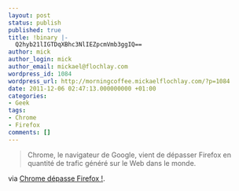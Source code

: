 ```yaml
---
layout: post
status: publish
published: true
title: !binary |-
  Q2hyb21lIGTDqXBhc3NlIEZpcmVmb3ggIQ==
author: mick
author_login: mick
author_email: mickael@flochlay.com
wordpress_id: 1084
wordpress_url: http://morningcoffee.mickaelflochlay.com/?p=1084
date: 2011-12-06 02:47:13.000000000 +01:00
categories:
- Geek
tags:
- Chrome
- Firefox
comments: []
---
```

<blockquote>Chrome, le navigateur de Google, vient de dépasser Firefox en quantité de trafic généré sur le Web dans le monde.</blockquote>
via <a href="http://www.geeek.org/chrome-depasse-firefox-329.html?utm_source=feedburner&amp;utm_medium=feed&amp;utm_campaign=Feed%3A+blog-de-geeek+%28Geeek%29">Chrome dépasse Firefox !</a>.
